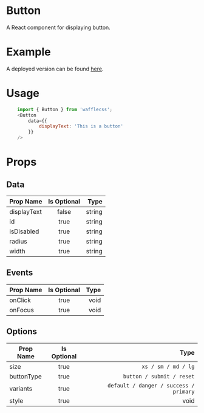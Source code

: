 # Button 

A React component for displaying button.

# Example

A deployed version can be found [here](https://wafflecss-jithinqw.vercel.app/?path=/docs/button--default-button).

# Usage

```javascript
    import { Button } from 'wafflecss';
    <Button
        data={{
            displayText: 'This is a button'
        }}
    />
```

# Props

## Data
| Prop Name   |Is Optional    |  Type |
|----------|:-------------:|------:|
| displayText |  false | string |
| id |  true | string |
| isDisabled |  true | string |
| radius |  true | string |
| width |  true | string |

## Events

| Prop Name   |      Is Optional       |  Type |
|----------|:-------------:|------:|
| onClick |  true | void |
| onFocus |  true | void |

## Options

| Prop Name   |      Is Optional       |  Type |
|----------|:-------------:|------:|
| size |  true | `xs / sm / md / lg` |
| buttonType |  true | `button / submit / reset` |
| variants |  true | `default / danger / success / primary` |
| style |  true | void |